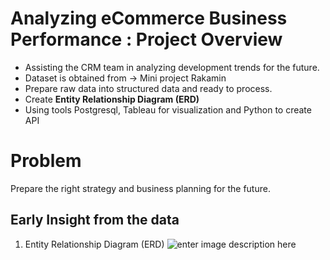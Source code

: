 # Analyzing eCommerce Business Performance : Project Overview
- Assisting the CRM team in analyzing development trends for the future.
- Dataset is obtained from 
-> Mini project Rakamin
- Prepare raw data into structured data and ready to process.
- Create **Entity Relationship Diagram (ERD)**
-   Using tools Postgresql, Tableau for visualization and Python to create API

# Problem 
Prepare the right strategy and business planning for the future.
## Early Insight from the data
1. Entity Relationship Diagram (ERD)
![enter image description here](##%20Early%20Insight%20from%20the%20data%201.%20Entity%20Relationship%20Diagram%20%28ERD%29%20!%5BERD%5D%28https://drive.google.com/file/d/17PD4gRlcFEMx_z2peRG9sjyG6G1kz0lK/view?usp=sharing)
